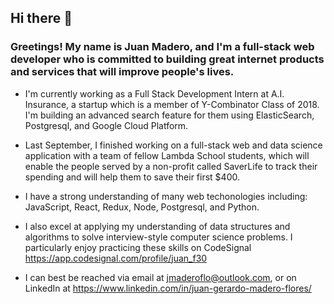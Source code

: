 ## Hi there 👋

<!--
**jmadflo/jmadflo** is a ✨ _special_ ✨ repository because its `README.md` (this file) appears on your GitHub profile.
-->
### Greetings! My name is Juan Madero, and I'm a full-stack web developer who is committed to building great internet products and services that will improve people's lives. 
- I'm currently working as a Full Stack Development Intern at A.I. Insurance, a startup which is a member of Y-Combinator Class of 2018. I'm building an advanced search feature for them using ElasticSearch, Postgresql, and Google Cloud Platform. 
- Last September, I finished working on a full-stack web and data science application with a team of fellow Lambda School students, which will enable the people served by a non-profit called SaverLife to track their spending and will help them to save their first $400.
- I have a strong understanding of many web techonologies including: JavaScript, React, Redux, Node, Postgresql, and Python.
- I also excel at applying my understanding of data structures and algorithms to solve interview-style computer science problems. I particularly enjoy practicing these skills on CodeSignal https://app.codesignal.com/profile/juan_f30  

- I can best be reached via email at jmaderoflo@outlook.com, or on LinkedIn at https://www.linkedin.com/in/juan-gerardo-madero-flores/
